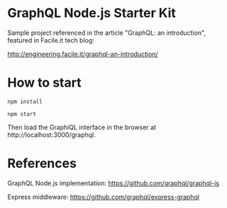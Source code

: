 # GraphQL Node.js Starter Kit

Sample project referenced in the article "GraphQL: an introduction", featured in Facile.it tech blog:

http://engineering.facile.it/graphql-an-introduction/

# How to start

```
npm install

npm start
```

Then load the GraphiQL interface in the browser at http://localhost:3000/graphql.

# References

GraphQL Node.js implementation: https://github.com/graphql/graphql-js

Express middleware: https://github.com/graphql/express-graphql
